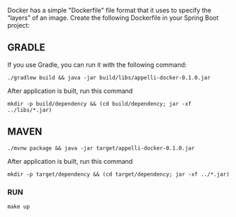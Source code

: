 Docker has a simple "Dockerfile" file format that it uses to specify the “layers” of an image. Create the following Dockerfile in your Spring Boot project:


## GRADLE
If you use Gradle, you can run it with the following command:

```./gradlew build && java -jar build/libs/appelli-docker-0.1.0.jar```

After application is built, run this command

```mkdir -p build/dependency && (cd build/dependency; jar -xf ../libs/*.jar)```
## MAVEN
```./mvnw package && java -jar target/appelli-docker-0.1.0.jar```

After application is built, run this command

```mkdir -p target/dependency && (cd target/dependency; jar -xf ../*.jar)```


### RUN 
``` make up ```
